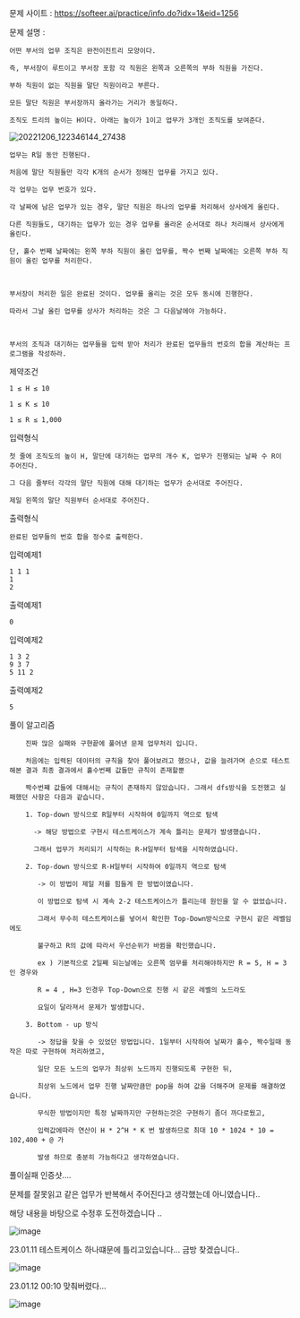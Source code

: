 문제 사이트 : https://softeer.ai/practice/info.do?idx=1&eid=1256

문제 설명 :

    어떤 부서의 업무 조직은 완전이진트리 모양이다. 

    즉, 부서장이 루트이고 부서장 포함 각 직원은 왼쪽과 오른쪽의 부하 직원을 가진다. 

    부하 직원이 없는 직원을 말단 직원이라고 부른다.

    모든 말단 직원은 부서장까지 올라가는 거리가 동일하다. 

    조직도 트리의 높이는 H이다. 아래는 높이가 1이고 업무가 3개인 조직도를 보여준다.



![20221206_122346144_27438](https://user-images.githubusercontent.com/57944215/211566613-d7814cab-8411-44f3-9f98-cdc40bed19e5.jpg)




    업무는 R일 동안 진행된다. 

    처음에 말단 직원들만 각각 K개의 순서가 정해진 업무를 가지고 있다. 

    각 업무는 업무 번호가 있다. 

    각 날짜에 남은 업무가 있는 경우, 말단 직원은 하나의 업무를 처리해서 상사에게 올린다.

    다른 직원들도, 대기하는 업무가 있는 경우 업무를 올라온 순서대로 하나 처리해서 상사에게 올린다.

    단, 홀수 번째 날짜에는 왼쪽 부하 직원이 올린 업무를, 짝수 번째 날짜에는 오른쪽 부하 직원이 올린 업무를 처리한다.



    부서장이 처리한 일은 완료된 것이다. 업무를 올리는 것은 모두 동시에 진행한다.

    따라서 그날 올린 업무를 상사가 처리하는 것은 그 다음날에야 가능하다.



    부서의 조직과 대기하는 업무들을 입력 받아 처리가 완료된 업무들의 번호의 합을 계산하는 프로그램을 작성하라.

제약조건

    1 ≤ H ≤ 10

    1 ≤ K ≤ 10

    1 ≤ R ≤ 1,000

입력형식

    첫 줄에 조직도의 높이 H, 말단에 대기하는 업무의 개수 K, 업무가 진행되는 날짜 수 R이 주어진다.

    그 다음 줄부터 각각의 말단 직원에 대해 대기하는 업무가 순서대로 주어진다.

    제일 왼쪽의 말단 직원부터 순서대로 주어진다.

출력형식

    완료된 업무들의 번호 합을 정수로 출력한다.

입력예제1

    1 1 1
    1
    2

출력예제1

    0

입력예제2

    1 3 2
    9 3 7
    5 11 2

출력예제2

    5

풀이 알고리즘

        진짜 많은 실패와 구현끝에 풀어낸 문제 업무처리 입니다.
        
        처음에는 입력된 데이터의 규칙을 찾아 풀어보려고 했으나, 값을 늘려가며 손으로 테스트해본 결과 최종 결과에서 홀수번째 값들만 규칙이 존재할뿐
        
        짝수번쨰 값들에 대해서는 규칙이 존재하지 않았습니다. 그래서 dfs방식을 도전했고 실패했던 사항은 다음과 같습니다.
        
        1. Top-down 방식으로 R일부터 시작하여 0일까지 역으로 탐색
        
          -> 해당 방법으로 구현시 테스트케이스가 계속 틀리는 문제가 발생했습니다. 
          
          그래서 업무가 처리되기 시작하는 R-H일부터 탐색을 시작하였습니다.
          
        2. Top-down 방식으로 R-H일부터 시작하여 0일까지 역으로 탐색
           
           -> 이 방법이 제일 저를 힘들게 한 방법이였습니다. 
           
           이 방법으로 탐색 시 계속 2-2 테스트케이스가 틀리는데 원인을 알 수 없었습니다.
           
           그래서 무수히 테스트케이스를 넣어서 확인한 Top-Down방식으로 구현시 같은 레벨임에도 
           
           불구하고 R의 값에 따라서 우선순위가 바뀜을 확인했습니다.
           
           ex ) 기본적으로 2일째 되는날에는 오른쪽 엄무를 처리해야하지만 R = 5, H = 3 인 경우와 
           
           R = 4 , H=3 인경우 Top-Down으로 진행 시 같은 레벨의 노드라도
           
           요일이 달라져서 문제가 발생합니다.
           
        3. Bottom - up 방식
        
           -> 정답을 찾을 수 있었던 방법입니다. 1일부터 시작하여 날짜가 홀수, 짝수일때 동작은 따로 구현하여 처리하였고, 
           
           일단 모든 노드의 업무가 최상위 노드까지 진행되도록 구현한 뒤, 
           
           최상위 노드에서 업무 진행 날짜만큼만 pop을 하여 값을 더해주며 문제를 해결하였습니다.
           
           무식한 방법이지만 특정 날짜까지만 구현하는것은 구현하기 좀더 까다로웠고, 
           
           입력값에따라 연산이 H * 2^H * K 번 발생하므로 최대 10 * 1024 * 10 = 102,400 + @ 가
           
           발생 하므로 충분히 가능하다고 생각하였습니다.
          
        
        
풀이실패 인증샷....

문제를 잘못읽고 같은 업무가 반복해서 주어진다고 생각했는데 아니였습니다..

해당 내용을 바탕으로 수정후 도전하겠습니다 ..

![image](https://user-images.githubusercontent.com/57944215/211566424-f175a663-f183-4a48-8332-0b57ff387f8f.png)

23.01.11
테스트케이스 하나떄문에 틀리고있습니다... 금방 찾겠습니다..

![image](https://user-images.githubusercontent.com/57944215/211834819-a9336806-fc6e-481a-8727-2a3408fb3e9a.png)

23.01.12 00:10 맞춰버렸다...

![image](https://user-images.githubusercontent.com/57944215/211842043-6e26a132-3812-4c3f-ae35-231c6bc9ca36.png)

